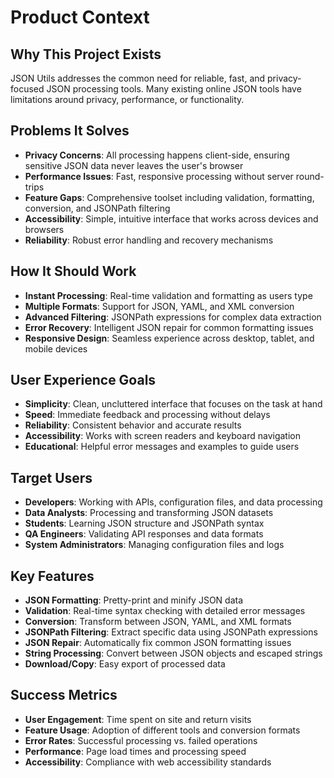 # Product Context

## Why This Project Exists
JSON Utils addresses the common need for reliable, fast, and privacy-focused JSON processing tools. Many existing online JSON tools have limitations around privacy, performance, or functionality.

## Problems It Solves
- **Privacy Concerns**: All processing happens client-side, ensuring sensitive JSON data never leaves the user's browser
- **Performance Issues**: Fast, responsive processing without server round-trips
- **Feature Gaps**: Comprehensive toolset including validation, formatting, conversion, and JSONPath filtering
- **Accessibility**: Simple, intuitive interface that works across devices and browsers
- **Reliability**: Robust error handling and recovery mechanisms

## How It Should Work
- **Instant Processing**: Real-time validation and formatting as users type
- **Multiple Formats**: Support for JSON, YAML, and XML conversion
- **Advanced Filtering**: JSONPath expressions for complex data extraction
- **Error Recovery**: Intelligent JSON repair for common formatting issues
- **Responsive Design**: Seamless experience across desktop, tablet, and mobile devices

## User Experience Goals
- **Simplicity**: Clean, uncluttered interface that focuses on the task at hand
- **Speed**: Immediate feedback and processing without delays
- **Reliability**: Consistent behavior and accurate results
- **Accessibility**: Works with screen readers and keyboard navigation
- **Educational**: Helpful error messages and examples to guide users

## Target Users
- **Developers**: Working with APIs, configuration files, and data processing
- **Data Analysts**: Processing and transforming JSON datasets
- **Students**: Learning JSON structure and JSONPath syntax
- **QA Engineers**: Validating API responses and data formats
- **System Administrators**: Managing configuration files and logs

## Key Features
- **JSON Formatting**: Pretty-print and minify JSON data
- **Validation**: Real-time syntax checking with detailed error messages
- **Conversion**: Transform between JSON, YAML, and XML formats
- **JSONPath Filtering**: Extract specific data using JSONPath expressions
- **JSON Repair**: Automatically fix common JSON formatting issues
- **String Processing**: Convert between JSON objects and escaped strings
- **Download/Copy**: Easy export of processed data

## Success Metrics
- **User Engagement**: Time spent on site and return visits
- **Feature Usage**: Adoption of different tools and conversion formats
- **Error Rates**: Successful processing vs. failed operations
- **Performance**: Page load times and processing speed
- **Accessibility**: Compliance with web accessibility standards
